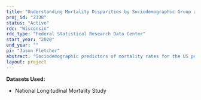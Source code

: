 ```yaml
---
title: "Understanding Mortality Disparities by Sociodemographic Group and Over Time in the US"
proj_id: "2338"
status: "Active"
rdc: "Wisconsin"
rdc_type: "Federal Statistical Research Data Center"
start_year: "2020"
end_year: ""
pi: "Jason Fletcher"
abstract: "Sociodemographic predictors of mortality rates for the US population have been estimated in prior research.  We know that these rates vary by age, sex, socioeconomic status, race/ethnicity, and geography, among other factors (Cutler et al. 2006).  However, many questions have only been partially addressed because of data limitations.  For instance, causal effects of socioeconomic status on mortality remain unclear.  The association of many of these factors on death, by cause, is also limited because of the large sample size needs to assess relationships.  Therefore, we will ask several interrelated research questions to expand our knowledge of the sociodemographic predictors of US mortality. We will do this by utilizing the restricted version of the National Longitudinal Mortality Study. First, the analysis will examine trends in differences in old-age mortality outcomes based on state-of-birth.  Second, using the up-to-30 year follow of mortality outcomes, the project will examine risk of mortality by cause-of-death for broad groups of occupational categories.  Third, compulsory schooling laws that vary by state and year will be merged with state-of-birth and year-of-birth information in the NLMS in order to use an instrumental variables approach to estimate the causal effects of educational attainment on mortality outcomes.  "
layout: project
---
```


**Datasets Used:**

  - National Longitudinal Mortality Study 

